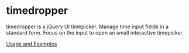 # timedropper
timedropper is a jQuery UI timepicker. Manage time input fields in a standard form. Focus on the input to open an small interactive timepicker.


[Usage and Examples](http://bit.ly/1MrG1pH)


